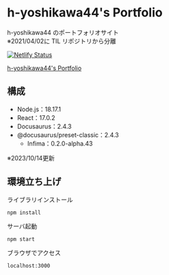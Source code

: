 # h-yoshikawa44's Portfolio
h-yoshikawa44 のポートフォリオサイト  
※2021/04/02に TIL リポジトリから分離

[![Netlify Status](https://api.netlify.com/api/v1/badges/8af81460-1140-4eb4-823d-56a99af5353a/deploy-status)](https://app.netlify.com/sites/h-yoshikawa44-portfolio/deploys)

[h-yoshikawa44's Portfolio](https://h-yoshikawa44.com/)
## 構成
- Node.js：18.17.1
- React：17.0.2
- Docusaurus：2.4.3
- @docusaurus/preset-classic：2.4.3
  - Infima：0.2.0-alpha.43

※2023/10/14更新

## 環境立ち上げ
ライブラリインストール
```
npm install
```

サーバ起動
```
npm start
```

ブラウザでアクセス
```
localhost:3000
```
